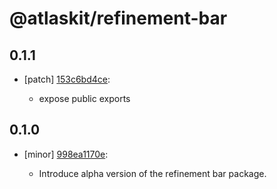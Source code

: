# @atlaskit/refinement-bar

## 0.1.1
- [patch] [153c6bd4ce](https://bitbucket.org/atlassian/atlaskit-mk-2/commits/153c6bd4ce):

  - expose public exports

## 0.1.0
- [minor] [998ea1170e](https://bitbucket.org/atlassian/atlaskit-mk-2/commits/998ea1170e):

  - Introduce alpha version of the refinement bar package.

